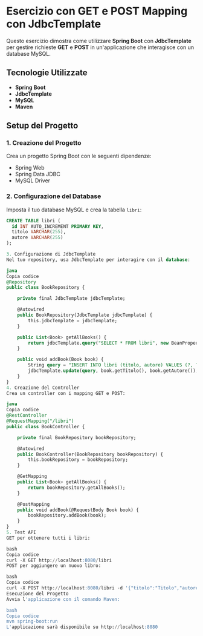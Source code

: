 # Esercizio con GET e POST Mapping con JdbcTemplate

Questo esercizio dimostra come utilizzare **Spring Boot** con **JdbcTemplate** per gestire richieste **GET** e **POST** in un'applicazione che interagisce con un database MySQL.

## Tecnologie Utilizzate
- **Spring Boot**
- **JdbcTemplate**
- **MySQL**
- **Maven**

## Setup del Progetto

### 1. Creazione del Progetto
Crea un progetto Spring Boot con le seguenti dipendenze:
- Spring Web
- Spring Data JDBC
- MySQL Driver

### 2. Configurazione del Database
Imposta il tuo database MySQL e crea la tabella `libri`:

```sql
CREATE TABLE libri (
  id INT AUTO_INCREMENT PRIMARY KEY, 
  titolo VARCHAR(255), 
  autore VARCHAR(255)
);

3. Configurazione di JdbcTemplate
Nel tuo repository, usa JdbcTemplate per interagire con il database:

java
Copia codice
@Repository
public class BookRepository {

    private final JdbcTemplate jdbcTemplate;

    @Autowired
    public BookRepository(JdbcTemplate jdbcTemplate) {
        this.jdbcTemplate = jdbcTemplate;
    }

    public List<Book> getAllBooks() {
        return jdbcTemplate.query("SELECT * FROM libri", new BeanPropertyRowMapper<>(Book.class));
    }

    public void addBook(Book book) {
        String query = "INSERT INTO libri (titolo, autore) VALUES (?, ?)";
        jdbcTemplate.update(query, book.getTitolo(), book.getAutore());
    }
}
4. Creazione del Controller
Crea un controller con i mapping GET e POST:

java
Copia codice
@RestController
@RequestMapping("/libri")
public class BookController {

    private final BookRepository bookRepository;

    @Autowired
    public BookController(BookRepository bookRepository) {
        this.bookRepository = bookRepository;
    }

    @GetMapping
    public List<Book> getAllBooks() {
        return bookRepository.getAllBooks();
    }

    @PostMapping
    public void addBook(@RequestBody Book book) {
        bookRepository.addBook(book);
    }
}
5. Test API
GET per ottenere tutti i libri:

bash
Copia codice
curl -X GET http://localhost:8080/libri
POST per aggiungere un nuovo libro:

bash
Copia codice
curl -X POST http://localhost:8080/libri -d '{"titolo":"Titolo","autore":"Autore"}'
Esecuzione del Progetto
Avvia l'applicazione con il comando Maven:

bash
Copia codice
mvn spring-boot:run
L'applicazione sarà disponibile su http://localhost:8080
